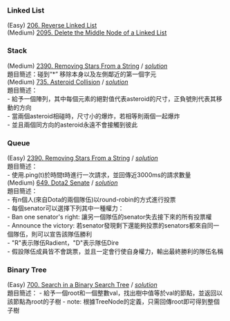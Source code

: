 ### Linked List 
(Easy) [206. Reverse Linked List](./Linked%20List/206_Reverse_Linked_List.java)  
(Medium) [2095. Delete the Middle Node of a Linked List](./Linked%20List/2095.java)  
### Stack
(Medium) [2390. Removing Stars From a String](https://leetcode.com/problems/removing-stars-from-a-string/description/?envType=study-plan-v2&envId=leetcode-75) / [*solution*](./Stack/2390.java)  
    題目簡述：碰到“*” 移除本身以及左側鄰近的第一個字元   
(Medium) [735. Asteroid Collision](https://leetcode.com/problems/asteroid-collision/?envType=study-plan-v2&envId=leetcode-75) / [*solution*](./Stack/735.java)  
    題目簡述：  
    -   給予一個陣列，其中每個元素的絕對值代表asteroid的尺寸，正負號則代表其移動的方向  
    -   當兩個asteroid相碰時，尺寸小的爆炸，若相等則兩個一起爆炸  
    -   並且兩個同方向的asteroid永遠不會接觸到彼此  
### Queue
(Easy) [2390. Removing Stars From a String](https://leetcode.com/problems/number-of-recent-calls/?envType=study-plan-v2&envId=leetcode-75) / [*solution*](./Queue/2390.java)   
    題目簡述：  
    -   使用.ping(t)於時間t時進行一次請求，並回傳近3000ms的請求數量  
(Medium) [649. Dota2 Senate](https://leetcode.com/problems/dota2-senate/?envType=study-plan-v2&envId=leetcode-75) 
/ [*solution*](./Queue/649.java)   
    題目簡述：  
    -   有n個人(來自Dota的兩個隊伍)以round-robin的方式進行投票  
    -   每個senator可以選擇下列其中一種權力：  
        -   Ban one senator's right: 讓另一個隊伍的senator失去接下來的所有投票權  
        -   Announce the victory: 若senator發現剩下還能夠投票的senators都來自同一個隊伍，則可以宣告該隊伍勝利  
    -   "R"表示隊伍Radient，"D"表示隊伍Dire  
    -   假設隊伍成員皆不會跳票，並且一定會行使自身權力，輸出最終勝利的隊伍名稱
### Binary Tree
(Easy) [700. Search in a Binary Search Tree](https://leetcode.com/problems/search-in-a-binary-search-tree/description/?envType=study-plan-v2&envId=leetcode-75) / [*solution*](./Tree/700.java)  
    題目簡述：
    -   給予一個root和一個整數val，找出樹中值等於val的節點，並返回以該節點為root的子樹
    -   note: 根據TreeNode的定義，只需回傳root即可得到整個子樹
